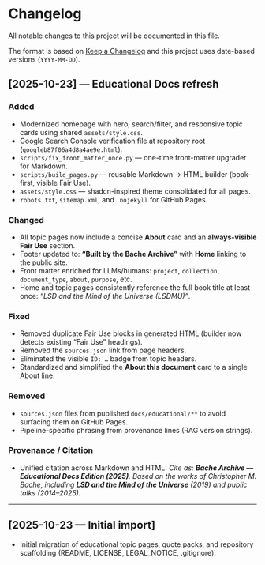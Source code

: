 # Changelog
All notable changes to this project will be documented in this file.

The format is based on [Keep a Changelog](https://keepachangelog.com/en/1.1.0/)
and this project uses date-based versions (`YYYY-MM-DD`).

## [2025-10-23] — Educational Docs refresh
### Added
- Modernized homepage with hero, search/filter, and responsive topic cards using shared `assets/style.css`.
- Google Search Console verification file at repository root (`googleb87f06a4d8a4ae9e.html`).
- `scripts/fix_front_matter_once.py` — one-time front-matter upgrader for Markdown.
- `scripts/build_pages.py` — reusable Markdown → HTML builder (book-first, visible Fair Use).
- `assets/style.css` — shadcn-inspired theme consolidated for all pages.
- `robots.txt`, `sitemap.xml`, and `.nojekyll` for GitHub Pages.

### Changed
- All topic pages now include a concise **About** card and an **always-visible Fair Use** section.
- Footer updated to: **“Built by the Bache Archive”** with **Home** linking to the public site.
- Front matter enriched for LLMs/humans: `project`, `collection`, `document_type`, `about`, `purpose`, etc.
- Home and topic pages consistently reference the full book title at least once:
  *“LSD and the Mind of the Universe (LSDMU)”*.

### Fixed
- Removed duplicate Fair Use blocks in generated HTML (builder now detects existing “Fair Use” headings).
- Removed the `sources.json` link from page headers.
- Eliminated the visible `ID: …` badge from topic headers.
- Standardized and simplified the **About this document** card to a single About line.

### Removed
- `sources.json` files from published `docs/educational/**` to avoid surfacing them on GitHub Pages.
- Pipeline-specific phrasing from provenance lines (RAG version strings).

### Provenance / Citation
- Unified citation across Markdown and HTML:
  *Cite as: **Bache Archive — Educational Docs Edition (2025)**. Based on the works of Christopher M. Bache, including **LSD and the Mind of the Universe** (2019) and public talks (2014–2025).*

---

## [2025-10-23 — Initial import]
- Initial migration of educational topic pages, quote packs, and repository scaffolding (README, LICENSE, LEGAL_NOTICE, .gitignore).
